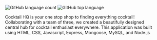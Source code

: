 ![GitHub language count](https://img.shields.io/github/languages/count/lrmccann/Cocktail-HQ-BE?color=lime%20green%20&style=plastic)       ![GitHub top language](https://img.shields.io/github/languages/top/lrmccann/COCKTAIL-HQ-BE?color=yellow&style=plastic)


Cocktail HQ is your one stop shop to finding everything cocktail! Collaborating with a team of three, we created a beautifully designed central hub for cocktail enthusiast everywhere. This application was built using HTML, CSS, Javascript, Express, Mongoose, MySQL, and Node.js
